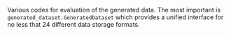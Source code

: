 Various codes for evaluation of the generated data. The most important is `generated_dataset.GeneratedDataset` which provides a unified interface for no less that 24 different data storage formats.